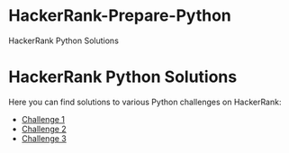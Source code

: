 # HackerRank-Prepare-Python
HackerRank Python Solutions
<!DOCTYPE html>
<html>
  <body>
    <h1>HackerRank Python Solutions</h1>
    <p>Here you can find solutions to various Python challenges on HackerRank:</p>
    <ul>
      <li><a href="https://github.com/yourusername/hackerrank-python-solutions/blob/main/solution1.py">Challenge 1</a></li>
      <li><a href="https://github.com/yourusername/hackerrank-python-solutions/blob/main/solution2.py">Challenge 2</a></li>
      <li><a href="https://github.com/yourusername/hackerrank-python-solutions/blob/main/solution3.py">Challenge 3</a></li>
      <!-- Add more links as needed -->
    </ul>
  </body>
</html>
